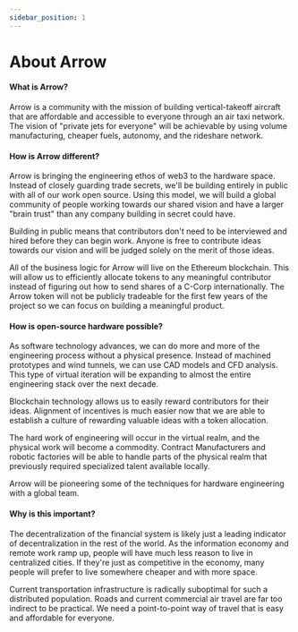 ```yaml
---
sidebar_position: 1
---
```


# About Arrow

#### What is Arrow?

Arrow is a community with the mission of building vertical-takeoff aircraft that are affordable and accessible to everyone through an air taxi network. The vision of "private jets for everyone" will be achievable by using volume manufacturing, cheaper fuels, autonomy, and the rideshare network.

#### How is Arrow different?

Arrow is bringing the engineering ethos of web3 to the hardware space. Instead of closely guarding trade secrets, we'll be building entirely in public with all of our work open source. Using this model, we will build a global community of people working towards our shared vision and have a larger "brain trust" than any company building in secret could have.

Building in public means that contributors don't need to be interviewed and hired before they can begin work. Anyone is free to contribute ideas towards our vision and will be judged solely on the merit of those ideas.

All of the business logic for Arrow will live on the Ethereum blockchain. This will allow us to efficiently allocate tokens to any meaningful contributor instead of figuring out how to send shares of a C-Corp internationally. The Arrow token will not be publicly tradeable for the first few years of the project so we can focus on building a meaningful product.

#### How is open-source hardware possible?

As software technology advances, we can do more and more of the engineering process without a physical presence. Instead of machined prototypes and wind tunnels, we can use CAD models and CFD analysis. This type of virtual iteration will be expanding to almost the entire engineering stack over the next decade.

Blockchain technology allows us to easily reward contributors for their ideas. Alignment of incentives is much easier now that we are able to establish a culture of rewarding valuable ideas with a token allocation.

The hard work of engineering will occur in the virtual realm, and the physical work will become a commodity. Contract Manufacturers and robotic factories will be able to handle parts of the physical realm that previously required specialized talent available locally.

Arrow will be pioneering some of the techniques for hardware engineering with a global team.

#### Why is this important?

The decentralization of the financial system is likely just a leading indicator of decentralization in the rest of the world. As the information economy and remote work ramp up, people will have much less reason to live in centralized cities. If they're just as competitive in the economy, many people will prefer to live somewhere cheaper and with more space.

Current transportation infrastructure is radically suboptimal for such a distributed population. Roads and current commercial air travel are far too indirect to be practical. We need a point-to-point way of travel that is easy and affordable for everyone.
